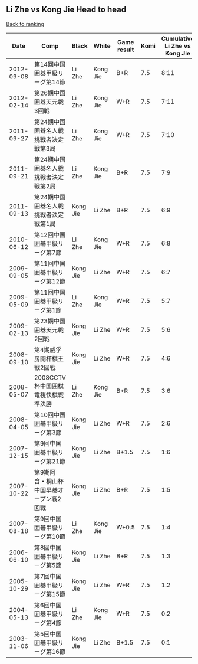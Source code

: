 ## Li Zhe vs Kong Jie Head to head

[Back to ranking](../../index.md)




| **Date** | **Comp** | **Black** | **White** | **Game result** | **Komi** | **Cumulative Li Zhe vs Kong Jie** | **Li Zhe streak** | **Kong Jie streak** | 
| --- | --- | --- | --- | --- | --- | --- | --- | --- |
| 2012-09-08 | 第14回中国囲碁甲級リーグ第14節 | Li Zhe | Kong Jie | B+R | 7.5 | 8:11 | 1 | 0 | 
| 2012-02-14 | 第26期中国囲碁天元戦3回戦 | Li Zhe | Kong Jie | W+R | 7.5 | 7:11 | 0 | 2 | 
| 2011-09-27 | 第24期中国囲碁名人戦挑戦者決定戦第3局 | Li Zhe | Kong Jie | W+R | 7.5 | 7:10 | 0 | 1 | 
| 2011-09-21 | 第24期中国囲碁名人戦挑戦者決定戦第2局 | Li Zhe | Kong Jie | B+R | 7.5 | 7:9 | 1 | 0 | 
| 2011-09-13 | 第24期中国囲碁名人戦挑戦者決定戦第1局 | Kong Jie | Li Zhe | B+R | 7.5 | 6:9 | 0 | 2 | 
| 2010-06-12 | 第12回中国囲碁甲級リーグ第7節 | Li Zhe | Kong Jie | W+R | 7.5 | 6:8 | 0 | 1 | 
| 2009-09-05 | 第11回中国囲碁甲級リーグ第12節 | Kong Jie | Li Zhe | W+R | 7.5 | 6:7 | 1 | 0 | 
| 2009-05-09 | 第11回中国囲碁甲級リーグ第1節 | Li Zhe | Kong Jie | W+R | 7.5 | 5:7 | 0 | 1 | 
| 2009-02-13 | 第23期中国囲碁天元戦2回戦 | Kong Jie | Li Zhe | W+R | 7.5 | 5:6 | 4 | 0 | 
| 2008-09-10 | 第4期威孚房開杯棋王戦2回戦 | Kong Jie | Li Zhe | W+R | 7.5 | 4:6 | 3 | 0 | 
| 2008-05-07 | 2008CCTV杯中国囲棋電視快棋戦準決勝 | Li Zhe | Kong Jie | B+R | 7.5 | 3:6 | 2 | 0 | 
| 2008-04-05 | 第10回中国囲碁甲級リーグ第3節 | Kong Jie | Li Zhe | W+R | 7.5 | 2:6 | 1 | 0 | 
| 2007-12-15 | 第9回中国囲碁甲級リーグ第21節 | Kong Jie | Li Zhe | B+1.5 | 7.5 | 1:6 | 0 | 4 | 
| 2007-10-22 | 第9期阿含・桐山杯中国早碁オープン戦2回戦 | Kong Jie | Li Zhe | B+R | 7.5 | 1:5 | 0 | 3 | 
| 2007-08-18 | 第9回中国囲碁甲級リーグ第10節 | Li Zhe | Kong Jie | W+0.5 | 7.5 | 1:4 | 0 | 2 | 
| 2006-06-10 | 第8回中国囲碁甲級リーグ第5節 | Kong Jie | Li Zhe | B+R | 7.5 | 1:3 | 0 | 1 | 
| 2005-10-29 | 第7回中国囲碁甲級リーグ第15節 | Kong Jie | Li Zhe | W+R | 7.5 | 1:2 | 1 | 0 | 
| 2004-05-13 | 第6回中国囲碁甲級リーグ第4節 | Li Zhe | Kong Jie | W+R | 7.5 | 0:2 | 0 | 2 | 
| 2003-11-06 | 第5回中国囲碁甲級リーグ第16節 | Kong Jie | Li Zhe | B+1.5 | 7.5 | 0:1 | 0 | 1 |




